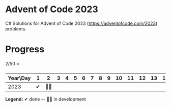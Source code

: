 # Advent of Code 2023

C# Solutions for Advent of Code 2023 (https://adventofcode.com/2023) problems.

# Progress

2/50 ⭐

| Year\Day | 1   | 2   | 3   | 4   | 5   | 6   | 7   | 8   | 9   | 10  | 11  | 12  | 13  | 14  | 15  | 16  | 17  | 18  | 19  | 20  | 21  | 22  | 23  | 24  | 25  |
| -------- | --- | --- | --- | --- | --- | --- | --- | --- | --- | --- | --- | --- | --- | --- | --- | --- | --- | --- | --- | --- | --- | --- | --- | --- | --- |
| 2023     | ✔   | 👨‍💻  |

<strong>Legend:</strong> ✔ done -- 👨‍💻 in development
